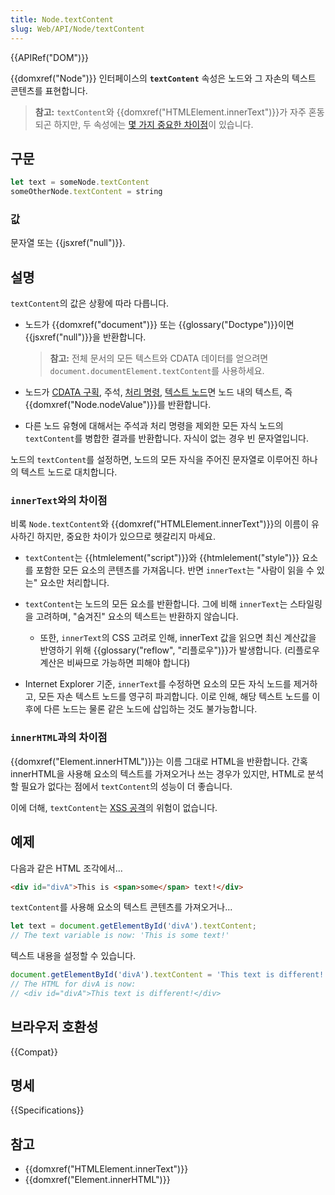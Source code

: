 ```yaml
---
title: Node.textContent
slug: Web/API/Node/textContent
---
```

{{APIRef("DOM")}}

{{domxref("Node")}} 인터페이스의 **`textContent`** 속성은 노드와 그 자손의 텍스트 콘텐츠를 표현합니다.

> **참고:** `textContent`와 {{domxref("HTMLElement.innerText")}}가 자주 혼동되곤 하지만, 두 속성에는 [몇 가지 중요한 차이점](#innertext와의_차이점)이 있습니다.

## 구문

```js
let text = someNode.textContent
someOtherNode.textContent = string
```

### 값

문자열 또는 {{jsxref("null")}}.

## 설명

`textContent`의 값은 상황에 따라 다릅니다.

- 노드가 {{domxref("document")}} 또는 {{glossary("Doctype")}}이면 {{jsxref("null")}}을 반환합니다.

  > **참고:** 전체 문서의 모든 텍스트와 CDATA 데이터를 얻으려면 `document.documentElement.textContent`를 사용하세요.

- 노드가 [CDATA 구획](/ko/docs/Web/API/CDATASection), 주석, [처리 명령](/ko/docs/Web/API/ProcessingInstruction), [텍스트 노드](/ko/docs/Web/API/Text)면 노드 내의 텍스트, 즉 {{domxref("Node.nodeValue")}}를 반환합니다.
- 다른 노드 유형에 대해서는 주석과 처리 명령을 제외한 모든 자식 노드의 `textContent`를 병합한 결과를 반환합니다. 자식이 없는 경우 빈 문자열입니다.

노드의 `textContent`를 설정하면, 노드의 모든 자식을 주어진 문자열로 이루어진 하나의 텍스트 노드로 대치합니다.

### `innerText`와의 차이점

비록 `Node.textContent`와 {{domxref("HTMLElement.innerText")}}의 이름이 유사하긴 하지만, 중요한 차이가 있으므로 헷갈리지 마세요.

- `textContent`는 {{htmlelement("script")}}와 {{htmlelement("style")}} 요소를 포함한 모든 요소의 콘텐츠를 가져옵니다. 반면 `innerText`는 "사람이 읽을 수 있는" 요소만 처리합니다.
- `textContent`는 노드의 모든 요소를 반환합니다. 그에 비해 `innerText`는 스타일링을 고려하며, "숨겨진" 요소의 텍스트는 반환하지 않습니다.

  - 또한, `innerText`의 CSS 고려로 인해, innerText 값을 읽으면 최신 계산값을 반영하기 위해 {{glossary("reflow", "리플로우")}}가 발생합니다. (리플로우 계산은 비싸므로 가능하면 피해야 합니다)

- Internet Explorer 기준, `innerText`를 수정하면 요소의 모든 자식 노드를 제거하고, 모든 자손 텍스트 노드를 영구히 파괴합니다. 이로 인해, 해당 텍스트 노드를 이후에 다른 노드는 물론 같은 노드에 삽입하는 것도 불가능합니다.

### `innerHTML`과의 차이점

{{domxref("Element.innerHTML")}}는 이름 그대로 HTML을 반환합니다. 간혹 innerHTML을 사용해 요소의 텍스트를 가져오거나 쓰는 경우가 있지만, HTML로 분석할 필요가 없다는 점에서 `textContent`의 성능이 더 좋습니다.

이에 더해, `textContent`는 [XSS 공격](/ko/docs/Glossary/Cross-site_scripting)의 위험이 없습니다.

## 예제

다음과 같은 HTML 조각에서...

```html
<div id="divA">This is <span>some</span> text!</div>
```

`textContent`를 사용해 요소의 텍스트 콘텐츠를 가져오거나...

```js
let text = document.getElementById('divA').textContent;
// The text variable is now: 'This is some text!'
```

텍스트 내용을 설정할 수 있습니다.

```js
document.getElementById('divA').textContent = 'This text is different!';
// The HTML for divA is now:
// <div id="divA">This text is different!</div>
```

## 브라우저 호환성

{{Compat}}

## 명세

{{Specifications}}

## 참고

- {{domxref("HTMLElement.innerText")}}
- {{domxref("Element.innerHTML")}}
